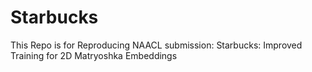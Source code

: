 # Starbucks
This Repo is for Reproducing NAACL submission: Starbucks: Improved Training for 2D Matryoshka Embeddings

